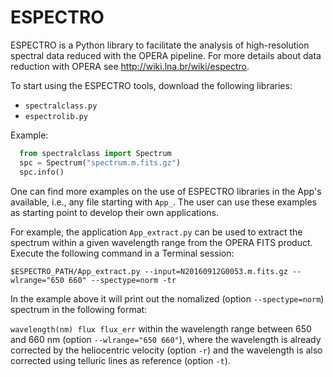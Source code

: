 # ESPECTRO
ESPECTRO is a Python library to facilitate the analysis of high-resolution spectral data reduced with the OPERA pipeline. For more details about data reduction with OPERA see http://wiki.lna.br/wiki/espectro. 

To start using the ESPECTRO tools, download the following libraries:

* `spectralclass.py`
* `espectrolib.py`

Example:
```python
  from spectralclass import Spectrum
  spc = Spectrum("spectrum.m.fits.gz")
  spc.info()
```
One can find more examples on the use of ESPECTRO libraries in the App's available, i.e., any file starting with `App_`. The user can use these examples as starting point to develop their own applications.  

For example, the application `App_extract.py` can be used to extract the spectrum within a given wavelength range from the OPERA FITS product.  Execute the following command in a Terminal session:

`
$ESPECTRO_PATH/App_extract.py --input=N20160912G0053.m.fits.gz --wlrange="650 660" --spectype=norm -tr
`

In the example above it will print out the nomalized (option `--spectype=norm`) spectrum in the following format:

`
wavelength(nm) flux flux_err
`
within the wavelength range between 650 and 660 nm (option `--wlrange="650 660"`), where the wavelength is already corrected by the heliocentric velocity (option `-r`) and the wavelength is also corrected using telluric lines as reference (option `-t`).
